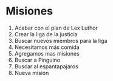 # Misiones

1. Acabar con el plan de Lex Luthor
2. Crear la liga de la justicia
3. Buscar nuevos miembros para la liga
4. Necesitamos más comida
5. Agregamos mas misiones
6. Buscar a Pinguino
7. Buscar al espantapajaros
8. Nueva misión
